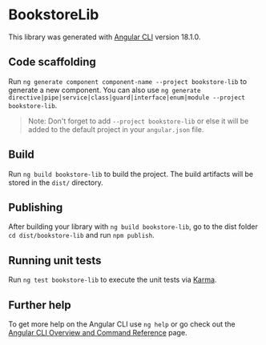 # BookstoreLib

This library was generated with [Angular CLI](https://github.com/angular/angular-cli) version 18.1.0.

## Code scaffolding

Run `ng generate component component-name --project bookstore-lib` to generate a new component. You can also use `ng generate directive|pipe|service|class|guard|interface|enum|module --project bookstore-lib`.
> Note: Don't forget to add `--project bookstore-lib` or else it will be added to the default project in your `angular.json` file. 

## Build

Run `ng build bookstore-lib` to build the project. The build artifacts will be stored in the `dist/` directory.

## Publishing

After building your library with `ng build bookstore-lib`, go to the dist folder `cd dist/bookstore-lib` and run `npm publish`.

## Running unit tests

Run `ng test bookstore-lib` to execute the unit tests via [Karma](https://karma-runner.github.io).

## Further help

To get more help on the Angular CLI use `ng help` or go check out the [Angular CLI Overview and Command Reference](https://angular.dev/tools/cli) page.
